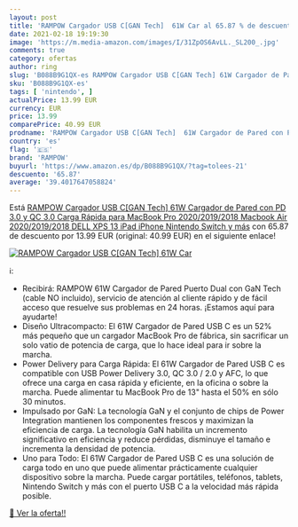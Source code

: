 ```yaml
---
layout: post
title: 'RAMPOW Cargador USB C[GAN Tech]  61W Car al 65.87 % de descuento'
date: 2021-02-18 19:19:30
image: 'https://m.media-amazon.com/images/I/31ZpOS6AvLL._SL200_.jpg'
comments: true
category: ofertas
author: ring
slug: 'B088B9G1QX-es RAMPOW Cargador USB C[GAN Tech] 61W Cargador de Pared con...'
sku: 'B088B9G1QX-es'
tags: [ 'nintendo', ]
actualPrice: 13.99 EUR
currency: EUR
price: 13.99
comparePrice: 40.99 EUR
prodname: 'RAMPOW Cargador USB C[GAN Tech]  61W Cargador de Pared con PD 3.0 y QC 3.0 Carga Rápida para MacBook Pro 2020/2019/2018  Macbook Air 2020/2019/2018  DELL XPS 13  iPad  iPhone  Nintendo Switch y más'
country: 'es'
flag: '🇪🇸'
brand: 'RAMPOW'
buyurl: 'https://www.amazon.es/dp/B088B9G1QX/?tag=tolees-21'
descuento: '65.87'
average: '39.4017647058824'
---
```


Está [RAMPOW Cargador USB C[GAN Tech]  61W Cargador de Pared con PD 3.0 y QC 3.0 Carga Rápida para MacBook Pro 2020/2019/2018  Macbook Air 2020/2019/2018  DELL XPS 13  iPad  iPhone  Nintendo Switch y más](https://www.amazon.es/dp/B088B9G1QX/?tag=tolees-21) con 65.87 de descuento por 13.99 EUR (original: 40.99 EUR) en el siguiente enlace!

[![RAMPOW Cargador USB C[GAN Tech]  61W Car](https://m.media-amazon.com/images/I/31ZpOS6AvLL._SL200_.jpg)](https://www.amazon.es/dp/B088B9G1QX/?tag=tolees-21)

ℹ️:

- Recibirá: RAMPOW 61W Cargador de Pared Puerto Dual con GaN Tech (cable NO incluido), servicio de atención al cliente rápido y de fácil acceso que resuelve sus problemas en 24 horas. ¡Estamos aquí para ayudarte!
- Diseño Ultracompacto: El 61W Cargador de Pared USB C es un 52% más pequeño que un cargador MacBook Pro de fábrica, sin sacrificar un solo vatio de potencia de carga, que lo hace ideal para ir sobre la marcha.
- Power Delivery para Carga Rápida: El 61W Cargador de Pared USB C es compatible con USB Power Delivery 3.0, QC 3.0 / 2.0 y AFC, lo que ofrece una carga en casa rápida y eficiente, en la oficina o sobre la marcha. Puede alimentar tu MacBook Pro de 13" hasta el 50% en sólo 30 minutos.
- Impulsado por GaN: La tecnología GaN y el conjunto de chips de Power Integration mantienen los componentes frescos y maximizan la eficiencia de carga. La tecnología GaN habilita un incremento significativo en eficiencia y reduce pérdidas, disminuye el tamaño e incrementa la densidad de potencia.
- Uno para Todo: El 61W Cargador de Pared USB C es una solución de carga todo en uno que puede alimentar prácticamente cualquier dispositivo sobre la marcha. Puede cargar portátiles, teléfonos, tablets, Nintendo Switch y más con el puerto USB C a la velocidad más rápida posible.

[🛒 Ver la oferta!!](https://www.amazon.es/dp/B088B9G1QX/?tag=tolees-21)

